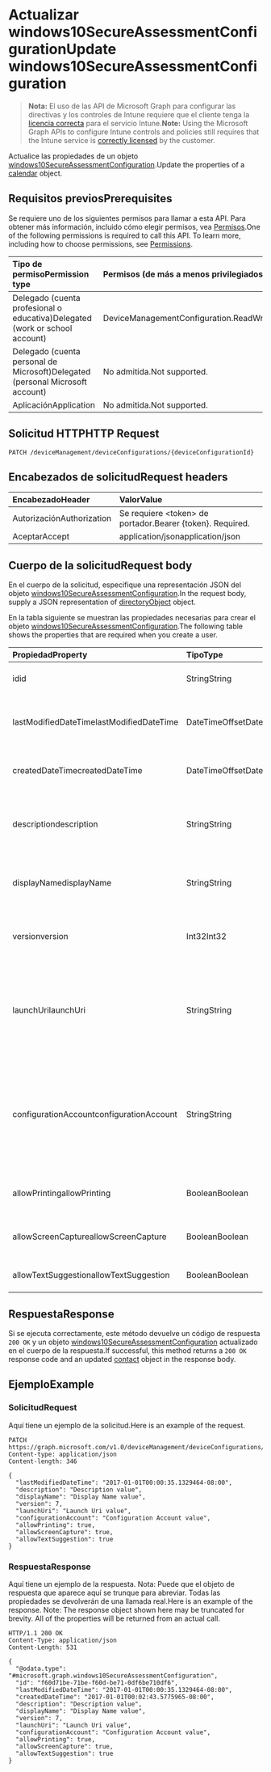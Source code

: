 # <a name="update-windows10secureassessmentconfiguration"></a><span data-ttu-id="ec93f-101">Actualizar windows10SecureAssessmentConfiguration</span><span class="sxs-lookup"><span data-stu-id="ec93f-101">Update windows10SecureAssessmentConfiguration</span></span>

> <span data-ttu-id="ec93f-102">**Nota:** El uso de las API de Microsoft Graph para configurar las directivas y los controles de Intune requiere que el cliente tenga la [licencia correcta](https://go.microsoft.com/fwlink/?linkid=839381) para el servicio Intune.</span><span class="sxs-lookup"><span data-stu-id="ec93f-102">**Note:** Using the Microsoft Graph APIs to configure Intune controls and policies still requires that the Intune service is [correctly licensed](https://go.microsoft.com/fwlink/?linkid=839381) by the customer.</span></span>

<span data-ttu-id="ec93f-103">Actualice las propiedades de un objeto [windows10SecureAssessmentConfiguration](../resources/intune_deviceconfig_windows10secureassessmentconfiguration.md).</span><span class="sxs-lookup"><span data-stu-id="ec93f-103">Update the properties of a [calendar](../resources/intune_deviceconfig_windows10secureassessmentconfiguration.md) object.</span></span>
## <a name="prerequisites"></a><span data-ttu-id="ec93f-104">Requisitos previos</span><span class="sxs-lookup"><span data-stu-id="ec93f-104">Prerequisites</span></span>
<span data-ttu-id="ec93f-p101">Se requiere uno de los siguientes permisos para llamar a esta API. Para obtener más información, incluido cómo elegir permisos, vea [Permisos](../../../concepts/permissions_reference.md).</span><span class="sxs-lookup"><span data-stu-id="ec93f-p101">One of the following permissions is required to call this API. To learn more, including how to choose permissions, see [Permissions](../../../concepts/permissions_reference.md).</span></span>

|<span data-ttu-id="ec93f-107">Tipo de permiso</span><span class="sxs-lookup"><span data-stu-id="ec93f-107">Permission type</span></span>|<span data-ttu-id="ec93f-108">Permisos (de más a menos privilegiados)</span><span class="sxs-lookup"><span data-stu-id="ec93f-108">Permissions (from least to most privileged)</span></span>|
|:---|:---|
|<span data-ttu-id="ec93f-109">Delegado (cuenta profesional o educativa)</span><span class="sxs-lookup"><span data-stu-id="ec93f-109">Delegated (work or school account)</span></span>|<span data-ttu-id="ec93f-110">DeviceManagementConfiguration.ReadWrite.All</span><span class="sxs-lookup"><span data-stu-id="ec93f-110">DeviceManagementConfiguration.ReadWrite.All</span></span>|
|<span data-ttu-id="ec93f-111">Delegado (cuenta personal de Microsoft)</span><span class="sxs-lookup"><span data-stu-id="ec93f-111">Delegated (personal Microsoft account)</span></span>|<span data-ttu-id="ec93f-112">No admitida.</span><span class="sxs-lookup"><span data-stu-id="ec93f-112">Not supported.</span></span>|
|<span data-ttu-id="ec93f-113">Aplicación</span><span class="sxs-lookup"><span data-stu-id="ec93f-113">Application</span></span>|<span data-ttu-id="ec93f-114">No admitida.</span><span class="sxs-lookup"><span data-stu-id="ec93f-114">Not supported.</span></span>|

## <a name="http-request"></a><span data-ttu-id="ec93f-115">Solicitud HTTP</span><span class="sxs-lookup"><span data-stu-id="ec93f-115">HTTP Request</span></span>
<!-- {
  "blockType": "ignored"
}
-->
``` http
PATCH /deviceManagement/deviceConfigurations/{deviceConfigurationId}
```

## <a name="request-headers"></a><span data-ttu-id="ec93f-116">Encabezados de solicitud</span><span class="sxs-lookup"><span data-stu-id="ec93f-116">Request headers</span></span>
|<span data-ttu-id="ec93f-117">Encabezado</span><span class="sxs-lookup"><span data-stu-id="ec93f-117">Header</span></span>|<span data-ttu-id="ec93f-118">Valor</span><span class="sxs-lookup"><span data-stu-id="ec93f-118">Value</span></span>|
|:---|:---|
|<span data-ttu-id="ec93f-119">Autorización</span><span class="sxs-lookup"><span data-stu-id="ec93f-119">Authorization</span></span>|<span data-ttu-id="ec93f-120">Se requiere &lt;token&gt; de portador.</span><span class="sxs-lookup"><span data-stu-id="ec93f-120">Bearer {token}. Required.</span></span>|
|<span data-ttu-id="ec93f-121">Aceptar</span><span class="sxs-lookup"><span data-stu-id="ec93f-121">Accept</span></span>|<span data-ttu-id="ec93f-122">application/json</span><span class="sxs-lookup"><span data-stu-id="ec93f-122">application/json</span></span>|

## <a name="request-body"></a><span data-ttu-id="ec93f-123">Cuerpo de la solicitud</span><span class="sxs-lookup"><span data-stu-id="ec93f-123">Request body</span></span>
<span data-ttu-id="ec93f-124">En el cuerpo de la solicitud, especifique una representación JSON del objeto [windows10SecureAssessmentConfiguration](../resources/intune_deviceconfig_windows10secureassessmentconfiguration.md).</span><span class="sxs-lookup"><span data-stu-id="ec93f-124">In the request body, supply a JSON representation of [directoryObject](../resources/intune_deviceconfig_windows10secureassessmentconfiguration.md) object.</span></span>

<span data-ttu-id="ec93f-125">En la tabla siguiente se muestran las propiedades necesarias para crear el objeto [windows10SecureAssessmentConfiguration](../resources/intune_deviceconfig_windows10secureassessmentconfiguration.md).</span><span class="sxs-lookup"><span data-stu-id="ec93f-125">The following table shows the properties that are required when you create a user.</span></span>

|<span data-ttu-id="ec93f-126">Propiedad</span><span class="sxs-lookup"><span data-stu-id="ec93f-126">Property</span></span>|<span data-ttu-id="ec93f-127">Tipo</span><span class="sxs-lookup"><span data-stu-id="ec93f-127">Type</span></span>|<span data-ttu-id="ec93f-128">Descripción</span><span class="sxs-lookup"><span data-stu-id="ec93f-128">Description</span></span>|
|:---|:---|:---|
|<span data-ttu-id="ec93f-129">id</span><span class="sxs-lookup"><span data-stu-id="ec93f-129">id</span></span>|<span data-ttu-id="ec93f-130">String</span><span class="sxs-lookup"><span data-stu-id="ec93f-130">String</span></span>|<span data-ttu-id="ec93f-131">Clave de la entidad.</span><span class="sxs-lookup"><span data-stu-id="ec93f-131">Key of the setting.</span></span> <span data-ttu-id="ec93f-132">Heredado de [deviceConfiguration](../resources/intune_deviceconfig_deviceconfiguration.md)</span><span class="sxs-lookup"><span data-stu-id="ec93f-132">Inherited from [deviceConfiguration](../resources/intune_deviceconfig_deviceconfiguration.md)</span></span>|
|<span data-ttu-id="ec93f-133">lastModifiedDateTime</span><span class="sxs-lookup"><span data-stu-id="ec93f-133">lastModifiedDateTime</span></span>|<span data-ttu-id="ec93f-134">DateTimeOffset</span><span class="sxs-lookup"><span data-stu-id="ec93f-134">DateTimeOffset</span></span>|<span data-ttu-id="ec93f-135">Fecha y hora en la que se modificó el objeto por última vez.</span><span class="sxs-lookup"><span data-stu-id="ec93f-135">Indicates the date the object was last modified.</span></span> <span data-ttu-id="ec93f-136">Heredado de [deviceConfiguration](../resources/intune_deviceconfig_deviceconfiguration.md)</span><span class="sxs-lookup"><span data-stu-id="ec93f-136">Inherited from [deviceConfiguration](../resources/intune_deviceconfig_deviceconfiguration.md)</span></span>|
|<span data-ttu-id="ec93f-137">createdDateTime</span><span class="sxs-lookup"><span data-stu-id="ec93f-137">createdDateTime</span></span>|<span data-ttu-id="ec93f-138">DateTimeOffset</span><span class="sxs-lookup"><span data-stu-id="ec93f-138">DateTimeOffset</span></span>|<span data-ttu-id="ec93f-139">Fecha y hora en la que se creó el objeto.</span><span class="sxs-lookup"><span data-stu-id="ec93f-139">DateTime the object was created.</span></span> <span data-ttu-id="ec93f-140">Heredado de [deviceConfiguration](../resources/intune_deviceconfig_deviceconfiguration.md)</span><span class="sxs-lookup"><span data-stu-id="ec93f-140">Inherited from [deviceConfiguration](../resources/intune_deviceconfig_deviceconfiguration.md)</span></span>|
|<span data-ttu-id="ec93f-141">description</span><span class="sxs-lookup"><span data-stu-id="ec93f-141">description</span></span>|<span data-ttu-id="ec93f-142">String</span><span class="sxs-lookup"><span data-stu-id="ec93f-142">String</span></span>|<span data-ttu-id="ec93f-143">Descripción proporcionada por el administrador de la configuración del dispositivo.</span><span class="sxs-lookup"><span data-stu-id="ec93f-143">Admin provided description of the Device Configuration.</span></span> <span data-ttu-id="ec93f-144">Heredado de [deviceConfiguration](../resources/intune_deviceconfig_deviceconfiguration.md)</span><span class="sxs-lookup"><span data-stu-id="ec93f-144">Inherited from [deviceConfiguration](../resources/intune_deviceconfig_deviceconfiguration.md)</span></span>|
|<span data-ttu-id="ec93f-145">displayName</span><span class="sxs-lookup"><span data-stu-id="ec93f-145">displayName</span></span>|<span data-ttu-id="ec93f-146">String</span><span class="sxs-lookup"><span data-stu-id="ec93f-146">String</span></span>|<span data-ttu-id="ec93f-147">Nombre proporcionado por el administrador de la configuración del dispositivo.</span><span class="sxs-lookup"><span data-stu-id="ec93f-147">Admin provided name of the device configuration.</span></span> <span data-ttu-id="ec93f-148">Heredado de [deviceConfiguration](../resources/intune_deviceconfig_deviceconfiguration.md)</span><span class="sxs-lookup"><span data-stu-id="ec93f-148">Inherited from [deviceConfiguration](../resources/intune_deviceconfig_deviceconfiguration.md)</span></span>|
|<span data-ttu-id="ec93f-149">version</span><span class="sxs-lookup"><span data-stu-id="ec93f-149">version</span></span>|<span data-ttu-id="ec93f-150">Int32</span><span class="sxs-lookup"><span data-stu-id="ec93f-150">Int32</span></span>|<span data-ttu-id="ec93f-151">Versión de la configuración del dispositivo.</span><span class="sxs-lookup"><span data-stu-id="ec93f-151">Version of the device configuration.</span></span> <span data-ttu-id="ec93f-152">Heredado de [deviceConfiguration](../resources/intune_deviceconfig_deviceconfiguration.md)</span><span class="sxs-lookup"><span data-stu-id="ec93f-152">Inherited from [deviceConfiguration](../resources/intune_deviceconfig_deviceconfiguration.md)</span></span>|
|<span data-ttu-id="ec93f-153">launchUri</span><span class="sxs-lookup"><span data-stu-id="ec93f-153">launchUri</span></span>|<span data-ttu-id="ec93f-154">String</span><span class="sxs-lookup"><span data-stu-id="ec93f-154">String</span></span>|<span data-ttu-id="ec93f-155">Vínculo de dirección URL a una evaluación que se carga automáticamente al iniciar el explorador de evaluaciones seguras.</span><span class="sxs-lookup"><span data-stu-id="ec93f-155">Url link to an assessment that's automatically loaded when the secure assessment browser is launched.</span></span> <span data-ttu-id="ec93f-156">Tiene que ser una dirección URL válida (http\[s\]://msdn.microsoft.com/).</span><span class="sxs-lookup"><span data-stu-id="ec93f-156">It has to be a valid Url (http\[s\]://msdn.microsoft.com/).</span></span>|
|<span data-ttu-id="ec93f-157">configurationAccount</span><span class="sxs-lookup"><span data-stu-id="ec93f-157">configurationAccount</span></span>|<span data-ttu-id="ec93f-158">String</span><span class="sxs-lookup"><span data-stu-id="ec93f-158">String</span></span>|<span data-ttu-id="ec93f-159">Cuenta usada al configurar el dispositivo Windows para realizar la prueba.</span><span class="sxs-lookup"><span data-stu-id="ec93f-159">The account used to configure the Windows device for taking the test.</span></span> <span data-ttu-id="ec93f-160">El usuario puede ser una cuenta de dominio (dominio\usuario), una cuenta de AAD (nombredeusuario@espacioempresarial.com) o una cuenta local (nombredeusuario).</span><span class="sxs-lookup"><span data-stu-id="ec93f-160">The user can be a domain account (domain\user), an AAD account (username@tenant.com) or a local account (username).</span></span>|
|<span data-ttu-id="ec93f-161">allowPrinting</span><span class="sxs-lookup"><span data-stu-id="ec93f-161">allowPrinting</span></span>|<span data-ttu-id="ec93f-162">Boolean</span><span class="sxs-lookup"><span data-stu-id="ec93f-162">Boolean</span></span>|<span data-ttu-id="ec93f-163">Indica si se va a permitir que la aplicación imprima durante la prueba.</span><span class="sxs-lookup"><span data-stu-id="ec93f-163">Indicates whether or not to allow the app from printing during the test.</span></span>|
|<span data-ttu-id="ec93f-164">allowScreenCapture</span><span class="sxs-lookup"><span data-stu-id="ec93f-164">allowScreenCapture</span></span>|<span data-ttu-id="ec93f-165">Boolean</span><span class="sxs-lookup"><span data-stu-id="ec93f-165">Boolean</span></span>|<span data-ttu-id="ec93f-166">Indica si se va a permitir la funcionalidad de captura de pantalla durante una prueba.</span><span class="sxs-lookup"><span data-stu-id="ec93f-166">Indicates whether or not to allow screen capture capability during a test.</span></span>|
|<span data-ttu-id="ec93f-167">allowTextSuggestion</span><span class="sxs-lookup"><span data-stu-id="ec93f-167">allowTextSuggestion</span></span>|<span data-ttu-id="ec93f-168">Boolean</span><span class="sxs-lookup"><span data-stu-id="ec93f-168">Boolean</span></span>|<span data-ttu-id="ec93f-169">Indica si se van a permitir las sugerencias de texto durante la prueba.</span><span class="sxs-lookup"><span data-stu-id="ec93f-169">Indicates whether or not to allow text suggestions during the test.</span></span>|



## <a name="response"></a><span data-ttu-id="ec93f-170">Respuesta</span><span class="sxs-lookup"><span data-stu-id="ec93f-170">Response</span></span>
<span data-ttu-id="ec93f-171">Si se ejecuta correctamente, este método devuelve un código de respuesta `200 OK` y un objeto [windows10SecureAssessmentConfiguration](../resources/intune_deviceconfig_windows10secureassessmentconfiguration.md) actualizado en el cuerpo de la respuesta.</span><span class="sxs-lookup"><span data-stu-id="ec93f-171">If successful, this method returns a `200 OK` response code and an updated [contact](../resources/intune_deviceconfig_windows10secureassessmentconfiguration.md) object in the response body.</span></span>

## <a name="example"></a><span data-ttu-id="ec93f-172">Ejemplo</span><span class="sxs-lookup"><span data-stu-id="ec93f-172">Example</span></span>
### <a name="request"></a><span data-ttu-id="ec93f-173">Solicitud</span><span class="sxs-lookup"><span data-stu-id="ec93f-173">Request</span></span>
<span data-ttu-id="ec93f-174">Aquí tiene un ejemplo de la solicitud.</span><span class="sxs-lookup"><span data-stu-id="ec93f-174">Here is an example of the request.</span></span>
``` http
PATCH https://graph.microsoft.com/v1.0/deviceManagement/deviceConfigurations/{deviceConfigurationId}
Content-type: application/json
Content-length: 346

{
  "lastModifiedDateTime": "2017-01-01T00:00:35.1329464-08:00",
  "description": "Description value",
  "displayName": "Display Name value",
  "version": 7,
  "launchUri": "Launch Uri value",
  "configurationAccount": "Configuration Account value",
  "allowPrinting": true,
  "allowScreenCapture": true,
  "allowTextSuggestion": true
}
```

### <a name="response"></a><span data-ttu-id="ec93f-175">Respuesta</span><span class="sxs-lookup"><span data-stu-id="ec93f-175">Response</span></span>
<span data-ttu-id="ec93f-p110">Aquí tiene un ejemplo de la respuesta. Nota: Puede que el objeto de respuesta que aparece aquí se trunque para abreviar. Todas las propiedades se devolverán de una llamada real.</span><span class="sxs-lookup"><span data-stu-id="ec93f-p110">Here is an example of the response. Note: The response object shown here may be truncated for brevity. All of the properties will be returned from an actual call.</span></span>
``` http
HTTP/1.1 200 OK
Content-Type: application/json
Content-Length: 531

{
  "@odata.type": "#microsoft.graph.windows10SecureAssessmentConfiguration",
  "id": "f60d71be-71be-f60d-be71-0df6be710df6",
  "lastModifiedDateTime": "2017-01-01T00:00:35.1329464-08:00",
  "createdDateTime": "2017-01-01T00:02:43.5775965-08:00",
  "description": "Description value",
  "displayName": "Display Name value",
  "version": 7,
  "launchUri": "Launch Uri value",
  "configurationAccount": "Configuration Account value",
  "allowPrinting": true,
  "allowScreenCapture": true,
  "allowTextSuggestion": true
}
```



